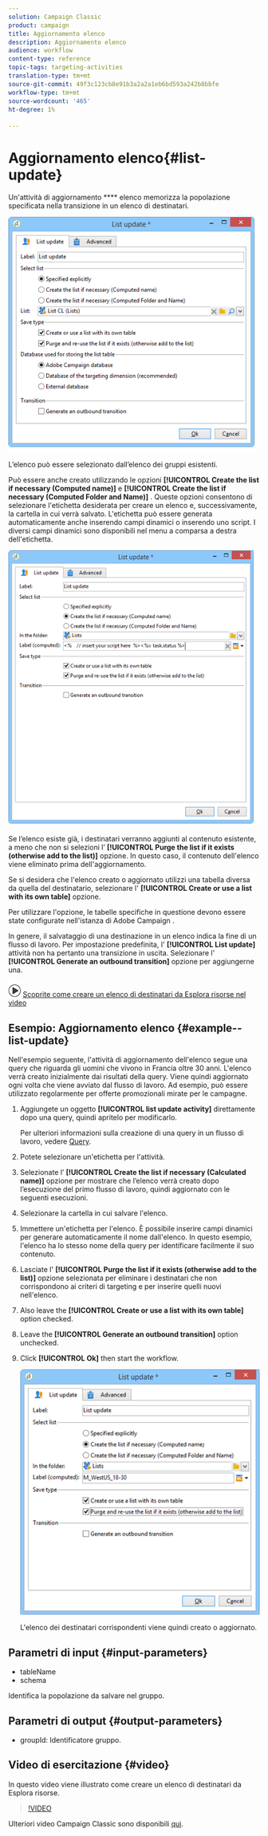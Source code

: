 ```yaml
---
solution: Campaign Classic
product: campaign
title: Aggiornamento elenco
description: Aggiornamento elenco
audience: workflow
content-type: reference
topic-tags: targeting-activities
translation-type: tm+mt
source-git-commit: 49f3c123cb8e91b3a2a2a1eb6bd593a242b8bbfe
workflow-type: tm+mt
source-wordcount: '465'
ht-degree: 1%

---
```



# Aggiornamento elenco{#list-update}

Un&#39;attività di aggiornamento **** elenco memorizza la popolazione specificata nella transizione in un elenco di destinatari.

![](assets/s_user_segmentation_update_group.png)

L’elenco può essere selezionato dall’elenco dei gruppi esistenti.

Può essere anche creato utilizzando le opzioni **[!UICONTROL Create the list if necessary (Computed name)]** e **[!UICONTROL Create the list if necessary (Computed Folder and Name)]** . Queste opzioni consentono di selezionare l&#39;etichetta desiderata per creare un elenco e, successivamente, la cartella in cui verrà salvato. L&#39;etichetta può essere generata automaticamente anche inserendo campi dinamici o inserendo uno script. I diversi campi dinamici sono disponibili nel menu a comparsa a destra dell&#39;etichetta.

![](assets/s_user_segmentation_update_list_calc.png)

Se l’elenco esiste già, i destinatari verranno aggiunti al contenuto esistente, a meno che non si selezioni l’ **[!UICONTROL Purge the list if it exists (otherwise add to the list)]** opzione. In questo caso, il contenuto dell&#39;elenco viene eliminato prima dell&#39;aggiornamento.

Se si desidera che l&#39;elenco creato o aggiornato utilizzi una tabella diversa da quella del destinatario, selezionare l&#39; **[!UICONTROL Create or use a list with its own table]** opzione.

Per utilizzare l&#39;opzione, le tabelle specifiche in questione devono essere state configurate nell&#39;istanza di Adobe Campaign .

In genere, il salvataggio di una destinazione in un elenco indica la fine di un flusso di lavoro. Per impostazione predefinita, l&#39; **[!UICONTROL List update]** attività non ha pertanto una transizione in uscita. Selezionare l&#39; **[!UICONTROL Generate an outbound transition]** opzione per aggiungerne una.

![](assets/do-not-localize/how-to-video.png) [Scoprite come creare un elenco di destinatari da Esplora risorse nel video](#video)

## Esempio: Aggiornamento elenco {#example--list-update}

Nell&#39;esempio seguente, l&#39;attività di aggiornamento dell&#39;elenco segue una query che riguarda gli uomini che vivono in Francia oltre 30 anni. L&#39;elenco verrà creato inizialmente dai risultati della query. Viene quindi aggiornato ogni volta che viene avviato dal flusso di lavoro. Ad esempio, può essere utilizzato regolarmente per offerte promozionali mirate per le campagne.

1. Aggiungete un oggetto **[!UICONTROL list update activity]** direttamente dopo una query, quindi apritelo per modificarlo.

   Per ulteriori informazioni sulla creazione di una query in un flusso di lavoro, vedere [Query](../../workflow/using/query.md).

1. Potete selezionare un&#39;etichetta per l&#39;attività.
1. Selezionate l’ **[!UICONTROL Create the list if necessary (Calculated name)]** opzione per mostrare che l’elenco verrà creato dopo l’esecuzione del primo flusso di lavoro, quindi aggiornato con le seguenti esecuzioni.
1. Selezionare la cartella in cui salvare l&#39;elenco.
1. Immettere un&#39;etichetta per l&#39;elenco. È possibile inserire campi dinamici per generare automaticamente il nome dall&#39;elenco. In questo esempio, l&#39;elenco ha lo stesso nome della query per identificare facilmente il suo contenuto.
1. Lasciate l&#39; **[!UICONTROL Purge the list if it exists (otherwise add to the list)]** opzione selezionata per eliminare i destinatari che non corrispondono ai criteri di targeting e per inserire quelli nuovi nell&#39;elenco.
1. Also leave the **[!UICONTROL Create or use a list with its own table]** option checked.
1. Leave the **[!UICONTROL Generate an outbound transition]** option unchecked.
1. Click **[!UICONTROL Ok]** then start the workflow.

   ![](assets/s_user_segmentation_update_list_calc_example.png)

   L&#39;elenco dei destinatari corrispondenti viene quindi creato o aggiornato.

## Parametri di input {#input-parameters}

* tableName
* schema

Identifica la popolazione da salvare nel gruppo.

## Parametri di output {#output-parameters}

* groupId: Identificatore gruppo.

## Video di esercitazione {#video}

In questo video viene illustrato come creare un elenco di destinatari da Esplora risorse.

>[!VIDEO](https://video.tv.adobe.com/v/25602/quality=12)

Ulteriori video Campaign Classic sono disponibili [qui](https://experienceleague.adobe.com/docs/campaign-classic-learn/tutorials/overview.html).
